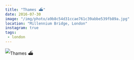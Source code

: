 ```yaml
---
title: "Thames ⛴"
date: 2016-07-30
image: "/img/photo/a9b8c54d31ccae761c39abbe539fb89a.jpg"
location: "Millennium Bridge, London"
instagram: true
tags:
 - london
---
```


![Thames ⛴](/img/photo/a9b8c54d31ccae761c39abbe539fb89a.jpg)
